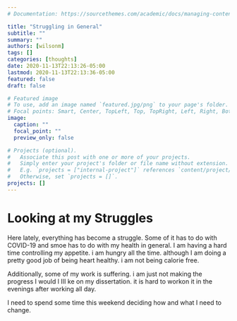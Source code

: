 ```yaml
---
# Documentation: https://sourcethemes.com/academic/docs/managing-content/

title: "Struggling in General"
subtitle: ""
summary: ""
authors: [wilsonm]
tags: []
categories: [thoughts]
date: 2020-11-13T22:13:26-05:00
lastmod: 2020-11-13T22:13:36-05:00
featured: false
draft: false

# Featured image
# To use, add an image named `featured.jpg/png` to your page's folder.
# Focal points: Smart, Center, TopLeft, Top, TopRight, Left, Right, BottomLeft, Bottom, BottomRight.
image:
  caption: ""
  focal_point: ""
  preview_only: false

# Projects (optional).
#   Associate this post with one or more of your projects.
#   Simply enter your project's folder or file name without extension.
#   E.g. `projects = ["internal-project"]` references `content/project/deep-learning/index.md`.
#   Otherwise, set `projects = []`.
projects: []
---
```


# Looking at my Struggles

Here lately, everything has become a struggle. Some of it has to do with COVID-19 and smoe has to do with my health in general. I am having a hard time controlling my appetite. i am hungry all the time. although I am doing a pretty good job of being heart healthy. i am not being calorie free.

Additionally, some of my work is suffering. i am just not making the progress I would l III ke on my dissertation. it is hard to workon it in the evenings after working all day. 

I need to spend some time this weekend deciding how and what I need to change. 